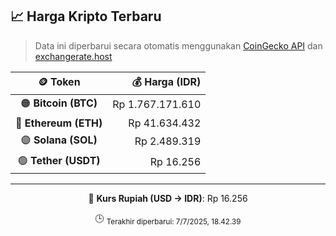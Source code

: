 

<!-- HARGA_KRIPTO -->
## 📈 Harga Kripto Terbaru

> Data ini diperbarui secara otomatis menggunakan [CoinGecko API](https://www.coingecko.com/) dan [exchangerate.host](https://exchangerate.host/)

<div align="center">

| 🪙 Token | 💰 Harga (IDR) |
|:------:|---------------:|
| 🟠 **Bitcoin (BTC)**   | Rp 1.767.171.610 |
| 🔵 **Ethereum (ETH)**  | Rp 41.634.432 |
| 🟣 **Solana (SOL)**    | Rp 2.489.319 |
| 🟢 **Tether (USDT)**   | Rp 16.256 |

---

💱 **Kurs Rupiah (USD → IDR)**: Rp 16.256

🕒 <sub>Terakhir diperbarui: 7/7/2025, 18.42.39</sub>

</div>
<!-- /HARGA_KRIPTO -->